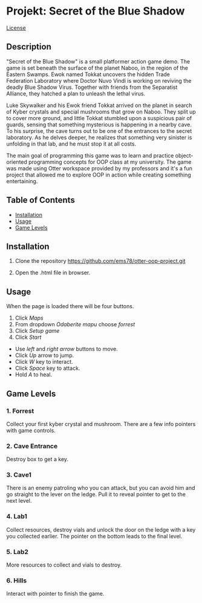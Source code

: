 # Projekt: Secret of the Blue Shadow

[License](https://opensource.org/licenses/MIT)

## Description

"Secret of the Blue Shadow" is a small platformer action game demo. 
The game is set beneath the surface of the planet Naboo, in the region of the Eastern Swamps. Ewok named Tokkat uncovers the hidden Trade Federation Laboratory where Doctor Nuvo Vindi is working on reviving the deadly Blue Shadow Virus. Together with friends from the Separatist Alliance, they hatched a plan to unleash the lethal virus.

Luke Skywalker and his Ewok friend Tokkat arrived on the planet in search of Kyber crystals and special mushrooms that grow on Naboo. They split up to cover more ground, and little Tokkat stumbled upon a suspicious pair of guards, sensing that something mysterious is happening in a nearby cave. To his surprise, the cave turns out to be one of the entrances to the secret laboratory. As he delves deeper, he realizes that something very sinister is unfolding in that lab, and he must stop it at all costs.

The main goal of programming this game was to learn and practice object-oriented programming concepts for OOP class at my university. The game was made using Otter workspace provided by my professors and it's a fun project that allowed me to explore OOP in action while creating something entertaining.


## Table of Contents

* [Installation](#installation)
* [Usage](#usage)
* [Game Levels](#game-levels)


## Installation<a name="installation"></a>

 1. Clone the repository
https://github.com/ems78/otter-oop-project.git

 2. Open the .html file in browser.



## Usage<a name="usage"></a>

When the page is loaded there will be four buttons.
 1. Click *Maps*
 2. From dropdown *Odaberite mapu* choose *forrest*
 3. Click *Setup game*
 3. Click *Start*

- Use *left* and *right arrow* buttons to move.
- Click *Up* arrow to jump. 
- Click *W* key to interact.
- Click *Space* key to attack.
- Hold *A* to heal.

## Game Levels<a name="game-levels"></a>

### 1. Forrest
Collect your first kyber crystal and mushroom. There are a few info pointers with game controls.

### 2. Cave Entrance
Destroy box to get a key.

### 3. Cave1
There is an enemy patroling who you can attack, but you can avoid him and go straight to the lever on the ledge. Pull it to reveal pointer to get to the next level.

### 4. Lab1
Collect resources, destroy vials and unlock the door on the ledge with a key you collected earlier. The pointer on the bottom leads to the final level.

### 5. Lab2
More resources to collect and vials to destroy.

### 6. Hills
Interact with pointer to finish the game.




